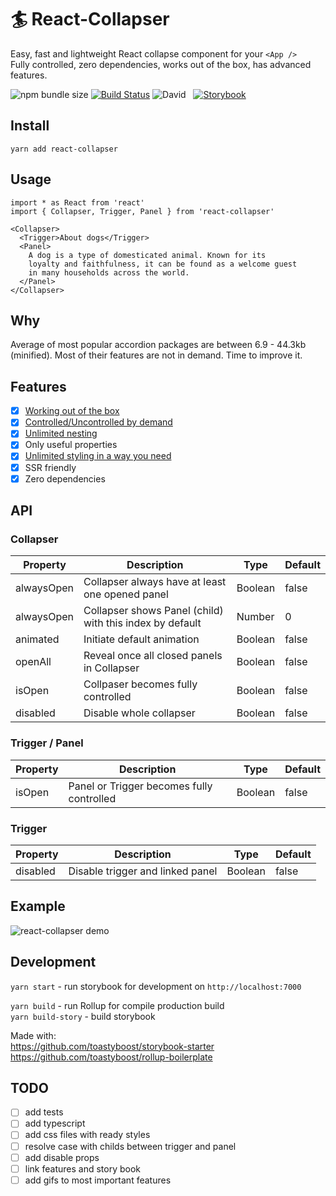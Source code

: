 # 🏄‍ React-Collapser

Easy, fast and lightweight React collapse component for your `<App />`  
Fully controlled, zero dependencies, works out of the box, has advanced features.

![npm bundle size](https://img.shields.io/bundlephobia/min/react-collapser?color=success&label=minified) [![Build Status](https://travis-ci.org/toastyboost/react-collapser.svg?branch=master)](https://travis-ci.org/toastyboost/react-collapser) ![David](https://img.shields.io/david/toastyboost/react-collapser?label=dependencies) &nbsp; [![Storybook](https://cdn.jsdelivr.net/gh/storybookjs/brand@master/badge/badge-storybook.svg)](https://toastyboost.github.io/react-collapser)

## Install

```
yarn add react-collapser
```

## Usage

```
import * as React from 'react'
import { Collapser, Trigger, Panel } from 'react-collapser'

<Collapser>
  <Trigger>About dogs</Trigger>
  <Panel>
    A dog is a type of domesticated animal. Known for its
    loyalty and faithfulness, it can be found as a welcome guest
    in many households across the world.
  </Panel>
</Collapser>
```

## Why

Average of most popular accordion packages are between 6.9 - 44.3kb (minified). Most of their features are not in demand. Time to improve it.

## Features

- [x] [Working out of the box](http://localhost:7000/?path=/story/collapser--accordion)
- [x] [Controlled/Uncontrolled by demand](http://localhost:7000/?path=/story/properties--controlled-collapser)
- [x] [Unlimited nesting](https://toastyboost.github.io/react-collapser/?path=/story/inheritance--defaut)
- [x] Only useful properties
- [x] [Unlimited styling in a way you need](http://localhost:7000/?path=/story/styling--styled-components)
- [x] SSR friendly
- [x] Zero dependencies

## API

### Collapser

| Property   | Description                                              | Type    | Default |
| ---------- | -------------------------------------------------------- | ------- | ------- |
| alwaysOpen | Collapser always have at least one opened panel          | Boolean | false   |
| alwaysOpen | Collapser shows Panel (child) with this index by default | Number  | 0       |
| animated   | Initiate default animation                               | Boolean | false   |
| openAll    | Reveal once all closed panels in Collapser               | Boolean | false   |
| isOpen     | Collpaser becomes fully controlled                       | Boolean | false   |
| disabled   | Disable whole collapser                                  | Boolean | false   |

### Trigger / Panel

| Property | Description                               | Type    | Default |
| -------- | ----------------------------------------- | ------- | ------- |
| isOpen   | Panel or Trigger becomes fully controlled | Boolean | false   |

### Trigger

| Property | Description                      | Type    | Default |
| -------- | -------------------------------- | ------- | ------- |
| disabled | Disable trigger and linked panel | Boolean | false   |

## Example

![react-collapser demo](https://toastyboost.github.io/upload/react-collapser-demo.gif)

## Development

`yarn start` - run storybook for development on `http://localhost:7000`

`yarn build` - run Rollup for compile production build  
`yarn build-story` - build storybook

Made with:  
https://github.com/toastyboost/storybook-starter  
https://github.com/toastyboost/rollup-boilerplate

## TODO

- [ ] add tests
- [ ] add typescript
- [ ] add css files with ready styles
- [ ] resolve case with childs between trigger and panel
- [ ] add disable props
- [ ] link features and story book
- [ ] add gifs to most important features
